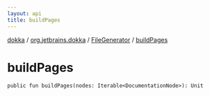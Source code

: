 ```yaml
---
layout: api
title: buildPages
---
```

[dokka](../../index.html) / [org.jetbrains.dokka](../index.html) / [FileGenerator](index.html) / [buildPages](buildPages.html)


# buildPages


```
public fun buildPages(nodes: Iterable<DocumentationNode>): Unit
```
